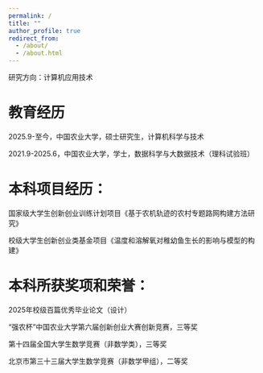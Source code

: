 ```yaml
---
permalink: /
title: ""
author_profile: true
redirect_from: 
  - /about/
  - /about.html
---
```


研究方向：计算机应用技术

教育经历
======
2025.9-至今，中国农业大学，硕士研究生，计算机科学与技术

2021.9-2025.6，中国农业大学，学士，数据科学与大数据技术（理科试验班）

本科项目经历：
======
国家级大学生创新创业训练计划项目《基于农机轨迹的农村专题路网构建方法研究》

校级大学生创新创业类基金项目《温度和溶解氧对稚幼鱼生长的影响与模型的构建》

本科所获奖项和荣誉：
======
2025年校级百篇优秀毕业论文（设计）

“强农杯”中国农业大学第六届创新创业大赛创新竞赛，三等奖

第十四届全国大学生数学竞赛（非数学类），三等奖

北京市第三十三届大学生数学竞赛（非数学甲组），二等奖
